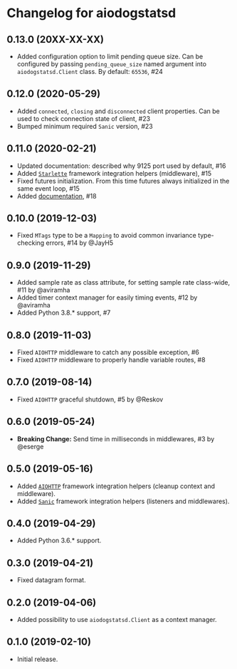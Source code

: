 # Changelog for aiodogstatsd

## 0.13.0 (20XX-XX-XX)

- Added configuration option to limit pending queue size. Can be configured by passing `pending_queue_size` named argument into `aiodogstatsd.Client` class. By default: `65536`, #24

## 0.12.0 (2020-05-29)

- Added `connected`, `closing` and `disconnected` client properties. Can be used to check connection state of client, #23
- Bumped minimum required `Sanic` version, #23

## 0.11.0 (2020-02-21)

- Updated documentation: described why 9125 port used by default, #16
- Added [`Starlette`](https://www.starlette.io) framework integration helpers (middleware), #15
- Fixed futures initialization. From this time futures always initialized in the same event loop, #15
- Added [documentation](https://gr1n.github.io/aiodogstatsd), #18

## 0.10.0 (2019-12-03)

- Fixed `MTags` type to be a `Mapping` to avoid common invariance type-checking errors, #14 by @JayH5

## 0.9.0 (2019-11-29)

- Added sample rate as class attribute, for setting sample rate class-wide, #11 by @aviramha
- Added timer context manager for easily timing events, #12 by @aviramha
- Added Python 3.8.* support, #7

## 0.8.0 (2019-11-03)

- Fixed `AIOHTTP` middleware to catch any possible exception, #6
- Fixed `AIOHTTP` middleware to properly handle variable routes, #8

## 0.7.0 (2019-08-14)

- Fixed `AIOHTTP` graceful shutdown, #5 by @Reskov

## 0.6.0 (2019-05-24)

- **Breaking Change:** Send time in milliseconds in middlewares, #3 by @eserge

## 0.5.0 (2019-05-16)

- Added [`AIOHTTP`](https://aiohttp.readthedocs.io/) framework integration helpers (cleanup context and middleware).
- Added [`Sanic`](https://sanicframework.org/) framework integration helpers (listeners and middlewares).

## 0.4.0 (2019-04-29)

- Added Python 3.6.* support.

## 0.3.0 (2019-04-21)

- Fixed datagram format.

## 0.2.0 (2019-04-06)

- Added possibility to use `aiodogstatsd.Client` as a context manager.

## 0.1.0 (2019-02-10)

- Initial release.
